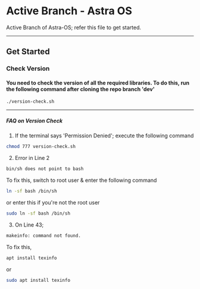 # Active Branch - Astra OS
Active Branch of Astra-OS; refer this file to get started.


---
##    Get Started
###   Check Version 
####  You need to check the version of all the required libraries. To do this, run the following command after cloning the repo branch 'dev'

```bash 
./version-check.sh
```
---
##### FAQ on Version Check
1. If the terminal says 'Permission Denied';
execute the following command 

```bash
chmod 777 version-check.sh
```
2. Error in Line 2 

```bash 
bin/sh does not point to bash
```
To fix this, switch to root user & enter the following command

```bash 
ln -sf bash /bin/sh
```
or enter this if you're not the root user

```bash 
sudo ln -sf bash /bin/sh
```

3. On Line 43; 

```bash
makeinfo: command not found.
```

To fix this,

```bash
apt install texinfo
```
or 
```bash 
sudo apt install texinfo
``` 
